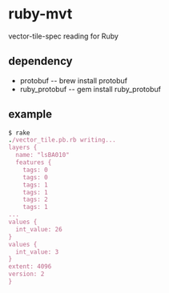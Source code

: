 # ruby-mvt
vector-tile-spec reading for Ruby

## dependency
- protobuf -- brew install protobuf
- ruby_protobuf -- gem install ruby_protobuf

## example
```ruby
$ rake
./vector_tile.pb.rb writing...
layers {
  name: "lsBA010"
  features {
    tags: 0
    tags: 0
    tags: 1
    tags: 1
    tags: 2
    tags: 1
...
values {
  int_value: 26
}
values {
  int_value: 3
}
extent: 4096
version: 2
}
```
